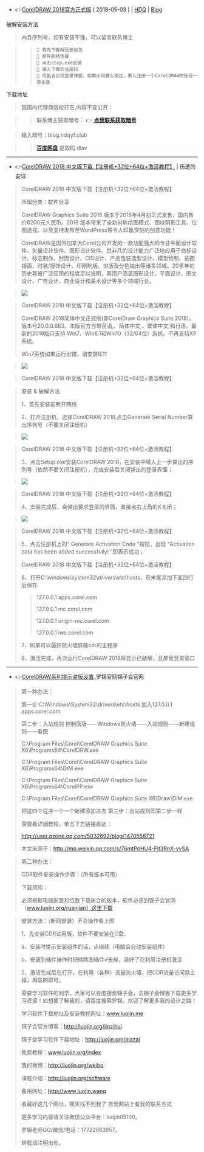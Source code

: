 - 👉[CorelDRAW 2018官方正式版](https://garenmorbid.github.io/2018/05/03/20180503-CorelDRAW%202018%E5%AE%98%E6%96%B9%E6%AD%A3%E5%BC%8F%E7%89%88/) ( 2018-05-03 ) | [HDQ](https://garenmorbid.github.io/2018/05/03/20180503-CorelDRAW%202018%E5%AE%98%E6%96%B9%E6%AD%A3%E5%BC%8F%E7%89%88/) 
| [Blog](https://blog.hdqyf.club/2018/05/03/20180503-CorelDRAW%202018%E5%AE%98%E6%96%B9%E6%AD%A3%E5%BC%8F%E7%89%88/)

破解安装方法

>  内含序列号，如有安装不懂，可以留言联系博主

> >     📜 首先下载解压安装包
> >     📜 断开网络连接
> >     📜 点击step.exe安装
> >     📜 输入下载的注册码
> >     📜 可能会出现登录弹窗，如果出现要么跳过，要么注册一个CorelDRAW的账号一劳永逸

下载地址

> 因国内代理商版权打击,内容不宜公开：

> >  联系博主获取暗号： 👉 [**点我联系获取暗号**](https://mail.qq.com/cgi-bin/qm_share?t=qm_mailme&email=610717159@qq.com) 

> 输入暗号：blog.hdqyf.club

> >  [**百度网盘**](https://pan.baidu.com/share/init?surl=p-CkEof-2s9cTNyfW4FjzQ) 提取码 dlav

----------------------------

- 👉[CorelDRAW 2018 中文版下载【注册机+32位+64位+激活教程】](https://www.ssdax.com/2751.html) | 伤逝的安详

> CorelDRAW 2018 中文版下载【注册机+32位+64位+激活教程】
> 
> 所属分类：软件分享
> 
> CorelDRAW Graphics Suite 2018 版本于2018年4月初正式发售，国内售价8200元人民币。2018 版本带来了全新对称绘图模式、图块阴影工具、位图透视、以及支持发布至WordPress等令人印象深刻的创意功能！
> 
> CorelDRAW是国外加拿大Corel公司开发的一款功能强大的专业平面设计软件、矢量设计软件、图形设计软件。其非凡的设计能力广泛地应用于商标设计、标志制作、封面设计、CIS设计、产品包装造型设计、模型绘制、插图描画、时装/服饰设计、印刷制版、排版及分色输出等诸多领域。20多年的历史其被广泛应用的程度足以说明，其用户涵盖图形设计、平面设计、图文设计、广告设计、商业设计和美术设计等多个领域行业。

>  <img src="https://camo.githubusercontent.com/880f30f0f9dbe3f78fa7f2b86ac798d31666b668/68747470733a2f2f7777772e73736461782e636f6d2f73686f772f436f72656c44524157323031382e6a70673f7261773d74727565?raw=true"/>

> CorelDRAW 2018 中文版下载【注册机+32位+64位+激活教程】
> 
> CorelDRAW 2018简体中文正式版(即CorelDraw Graphics Suite 2018)，版本号20.0.0.663，本版官方自带英语,、简体中文,、繁体中文,和日语。最新的2018版只支持 Win7、Win8.1和Win10（32/64位）系统。不再支持XP系统。
> 
> Win7系统如果运行出错，请安装IE11

> <img src="https://camo.githubusercontent.com/4ee517e8b3bfc1aa94646e8a4bfd8a7e7e731d0a/68747470733a2f2f7777772e73736461782e636f6d2f7069632f323031382f436f72656c44524157323031382e706e673f7261773d74727565?raw=true"/>

> CorelDRAW 2018 中文版下载【注册机+32位+64位+激活教程】
 

> 安装 & 破解方法
> 
> 1、首先安装前断开网络
>
> 2、打开注册机，选择CorelDRAW 2018,点击Generate Serial Number算出序列号（不要关闭注册机）

> <img src="https://camo.githubusercontent.com/cb67c8ab095c725f33550f61904272b976e7b946/68747470733a2f2f7777772e73736461782e636f6d2f7069632f323031382f436f72656c44524157323031385f437261636b5f312e6a70673f7261773d74727565?raw=true"/>

> CorelDRAW 2018 中文版下载【注册机+32位+64位+激活教程】
> 
> 3、点击Setup.exe安装CorelDRAW 2018，在安装中填入上一步算出的序列号（依然不要关闭注册机），完成安装后关闭弹出的登录界面；

> <img src="https://camo.githubusercontent.com/4c4189a14619f0ec4e3d3521af74b8b1daf1fcce/68747470733a2f2f7777772e73736461782e636f6d2f7069632f323031382f436f72656c44524157323031385f437261636b5f322e706e673f7261773d74727565?raw=true"/>

> CorelDRAW 2018 中文版下载【注册机+32位+64位+激活教程】
> 
> 4、安装完成后，会弹出要求登录的界面，直接点右上角的X关闭；

> <img src="https://camo.githubusercontent.com/89159c2224a84f6a0d8d962a114ef70040c5bb11/68747470733a2f2f7777772e73736461782e636f6d2f7069632f323031382f436f72656c44524157323031385f437261636b5f332e706e673f7261773d74727565?raw=true"/>

> CorelDRAW 2018 中文版下载【注册机+32位+64位+激活教程】
> 
> 5、点击注册机上的“ Generate Activation Code ”按钮，出现 “Activation data has been added successfully! ”即表示成功；
> 
> CorelDRAW 2018 中文版下载【注册机+32位+64位+激活教程】
> 
> 6、打开C:\windows\system32\drivers\etc\hosts，在末尾添加下面四行后保存
> 
> >127.0.0.1 apps.corel.com
> >
> >127.0.0.1 mc.corel.com
> >
> >127.0.0.1 origin-mc.corel.com
> >
> >127.0.0.1 iws.corel.com
> 
> 7、如果可以最好防火墙屏蔽cdr的主程序
> 
> 8、激活完成，再次运行CorelDRAW 2018将显示已破解，且屏蔽登录窗口

----------------------------

- 👉[CorelDRAW系列提示盗版设置](http://luojin.me/plus/view.php?aid=229)_罗锦官网锦子会官网

> 第一种办法：
> 
> 第一步 C:\Windows\System32\drivers\etc\hosts 加入127.0.0.1 apps.corel.com
> 
> 第二步：入站规则 控制面版——Windows防火墙——入站规则——新建规则——看图
> 
> C:\Program Files\Corel\CorelDRAW Graphics Suite X6\Programs64\CorelDRW.exe
> 
> C:\Program Files\Corel\CorelDRAW Graphics Suite X6\Programs64\DIM.exe
> 
> C:\Program Files\Corel\CorelDRAW Graphics Suite X6\Programs64\CorelPP.exe
> 
> C:\Program Files\Corel\CorelDRAW Graphics Suite X6\Draw\DIM.exe
> 
> 把这四个程序一个一个新建添加进去 第三步：出站规则同第二步一样
> 
> 需要看详细教程，单击下方链接直达：
> 
> http://user.qzone.qq.com/5032692/blog/1470558721
> 
> 本文来源于：http://mp.weixin.qq.com/s/76mtPoHU4-Fjt3RnX-vvSA


> 第二种办法：
> 
> CDR软件安装操作步骤：（所有版本可用）
> 
> 下载须知：
> 
> 必须根据电脑配置和位数下载适合的版本，软件必须到锦子会官网（www.luojin.org/ruanjian）这里下载

> 安装方法：（断网安装）不会操作看上图
> 
> 1、先安装CDR试用版，软件不要安装在C盘、
> 
>   a、安装时提示安装组件的话，点继续（电脑会自动安装组件）
> 
>   b、安装到插件操作时把缩略图插件√去掉，装好了在利用注册机激活
> 
> 2、激活完成后在打开，在利用（各种）流量防火墙，把CDR流量访问禁止掉，再联网即可。
> 
> 需要学习软件的同学，大家可以百度搜索锦子会，去锦子会博客下载更多学习资源！如想要了解我的，请百度搜索罗锦，欢迎了解更多我的设计之路！
>  
> 学习软件下载地址及安装教程网址：www.luojin.me
> 
> 锦子会官方博客：http://luojin.org/jinzihui
> 
> 锦子会学习软件下载地址：http://luojin.org/xiazai
> 
> 免费教程：www.luojin.org/index
> 
> 我的微博：http://luojin.org/weibo
> 
> 课程介绍：http://luojin.org/software
> 
> 备用网址：http://www.luojin.wang
> 
> 收藏好这几个网址，哪天找不到我了 去我网站上有我的联系方式
> 
> 更多学习内容请关注微信公众平台：luojin05100。
> 
> 罗锦老师QQ/微信/电话：17722863957。
> 
> 转载请注明出处。

